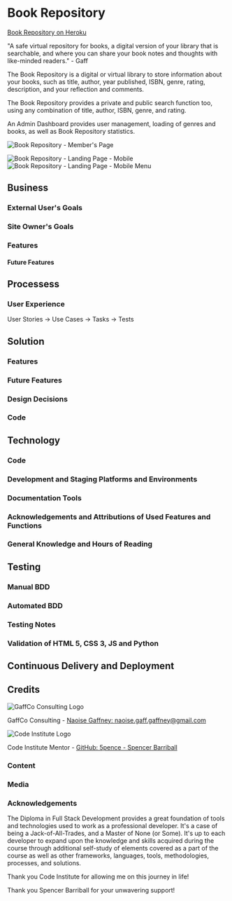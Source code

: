# Book Repository
[Book Repository on Heroku](https://book-repository-virtual.herokuapp.com/)

"A safe virtual repository for books, a digital version of your library that is searchable, and where you can share your book notes and thoughts with like-minded readers." - Gaff

The Book Repository is a digital or virtual library to store information about your books, such as title, author, year published, ISBN, genre, rating, description, and your reflection and comments.

The Book Repository provides a private and public search function too, using any combination of title, author, ISBN, genre, and rating.

An Admin Dashboard provides user management, loading of genres and books, as well as Book Repository statistics.

![Book Repository - Member's Page](https://github.com/NaoiseGaffney/BookRepository/blob/development/documentation/Book%20Repository%20-%20Member%20Page.png)

![Book Repository - Landing Page - Mobile](https://github.com/NaoiseGaffney/BookRepository/blob/development/documentation/Book%20Repository%20-%20Landing%20Page%20-%20Mobile.jpg)
![Book Repository - Landing Page - Mobile Menu](https://github.com/NaoiseGaffney/BookRepository/blob/development/documentation/Book%20Repository%20-%20Landing%20Page%20Menu%20-%20Mobile.jpg)

## Business
### External User's Goals

### Site Owner's Goals

### Features

#### Future Features

## Processess

### User Experience
User Stories -> Use Cases -> Tasks -> Tests

## Solution
### Features
### Future Features

### Design Decisions

### Code

## Technology
### Code

### Development and Staging Platforms and Environments

### Documentation Tools

### Acknowledgements and Attributions of Used Features and Functions

### General Knowledge and Hours of Reading

## Testing

### Manual BDD

### Automated BDD

### Testing Notes

### Validation of HTML 5, CSS 3, JS and Python

## Continuous Delivery and Deployment

## Credits
![GaffCo Consulting Logo](https://github.com/NaoiseGaffney/Professional-Training-Development/blob/master/docs/GaffCo%20-%20Background.png)

GaffCo Consulting - [Naoise Gaffney: naoise.gaff.gaffney@gmail.com](mailto:naoise.gaff.gaffney@gmail.com)

![Code Institute Logo](https://github.com/NaoiseGaffney/Professional-Training-Development/blob/master/docs/CodeInstituteLogo.png)

Code Institute Mentor - [GitHub: 5pence - Spencer Barriball](https://github.com/5pence)

### Content

### Media

### Acknowledgements

The Diploma in Full Stack Development provides a great foundation of tools and technologies used to work as a professional developer. It's a case of being a Jack-of-All-Trades, and a Master of None (or Some). It's up to each developer to expand upon the knowledge and skills acquired during the course through additional self-study of elements covered as a part of the course as well as other frameworks, languages, tools, methodologies,  processes, and solutions.

Thank you Code Institute for allowing me on this journey in life!

Thank you Spencer Barriball for your unwavering support!

